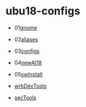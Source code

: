 # ubu18-configs

* 01[gnome](01gnome/readme.md)
* 02[aliases](02alias/readme.md)
* 03[configs](03config18/readme.md)
* 04[newAt18](04newAt18/readme.md)
* 05[swInstall](05swInstall/readme.md)


* [wrkDevTools](wrkTools/readme.md)
* [secTools](securityTools/readme.md)


